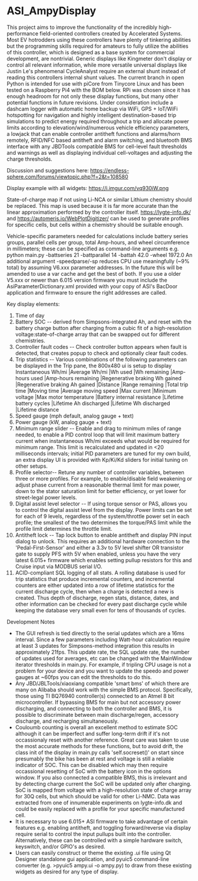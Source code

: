 # ASI_AmpyDisplay
This project aims to improve the functionality of the incredibly high-performance field-oriented controllers created by Accelerated Systems. Most EV hotrodders using these controllers have plenty of tinkering abilities but the programming skills required for amateurs to fully utilize the abilities of this controller, which is designed as a base system for commercial development, are nontrivial. Generic displays like Kingmeter don't display or control all relevant information, while more versatile universal displays like Justin Le's phenomenal CycleAnalyst require an external shunt instead of reading this controllers internal shunt values. The current branch in open Python is intended for use with piCore from Tinycore Linux and has been tested on a Raspberry Pi4 with the BOM below. RPi was chosen since it has enough headroom for not only these display functions, but many other potential functions in future revisions. Under consideration include a dashcam logger with automatic home backup via WiFi, GPS + IoT/WiFi hotspotting for navigation and highly intelligent destination-based trip simulations to predict energy required throughout a trip and allocate power limits according to elevation/wind/numerous vehicle efficiency parameters, a lowjack that can enable controller antitheft functions and alarms/horn remotely, RFID/NFC based antitheft and alarm switching, and bluetooth BMS interface with any JBDTools compatible BMS for cell-level fault thresholds and warnings as well as displaying individual cell-voltages and adjusting the charge thresholds. 

Discussion and suggestions here: https://endless-sphere.com/forums/viewtopic.php?f=2&t=108580

Display example with all widgets: https://i.imgur.com/vq930iW.png

State-of-charge map if not using Li-NCA or similar Lithium chemistry should be replaced. This map is used because it is far more accurate than the linear approximation performed by the controller itself. https://lygte-info.dk/ and https://automeris.io/WebPlotDigitizer/ can be used to generate profiles for specific cells, but cells within a chemistry should be suitable enough. 

Vehicle-specific parameters needed for calculations include battery series groups, parallel cells per group, total Amp-hours, and wheel circumference in millimeters; these can be specified as command-line arguments e.g. python main.py -battseries 21 -battparallel 14 -battah 42.0 -wheel 1972.0
An additional argument -speedparse/-sp reduces CPU use meaningfully (~9% total) by assuming V6.xxx parameter addresses. In the future this will be amended to use a var cache and get the best of both. If you use a older V5.xxx or newer than 6.015 version firmware you must include the AsiParameterDictionary.xml provided with your copy of ASI's BacDoor application and firmware to ensure the right addresses are called.

Key display elements:
1. Time of day
2. Battery SOC -- derived from Simpsons-integrated Ah, and reset with the battery charge button after charging from a cubic fit of a high-resolution voltage:state-of-charge array that can be swapped out for different chemistries. 
4. Controller fault codes -- Check controller button appears when fault is detected, that creates popup to check and optionally clear fault codes. 
5. Trip statistics -- Various combinations of the following parameters can be displayed in the Trip pane, the 800x480 ui is setup to display 
  Instantaneous Wh/mi
  |Average Wh/mi
  |Wh used
  |Wh remaining
  |Amp-hours used
  |Amp-hours remaining
  |Regenerative braking Wh gained
  |Regenerative braking Ah gained
  |Distance
  |Range remaining
  |Total trip time
  |Moving time
  |Average moving speed
  |Max current
  |Minimum voltage
  |Max motor temperature
  |Battery internal resistance
  |Lifetime battery cycles
  |Lifetime Ah discharged
  |Lifetime Wh discharged
  |Lifetime distance
6. Speed gauge (mph default, analog gauge + text)
7. Power gauge (kW, analog gauge + text)
8. Minimum range slider -- Enable and drag to minimum miles of range needed, to enable a PID control loop that will limit maximum battery current when instantaneous Wh/mi exceeds what would be required for minimum range. This limit is recalculated and updated in <20 milliseconds intervals; initial PID parameters are tuned for my own build, an extra display UI is provided with Kp/Ki/Kd sliders for initial tuning on other setups.
9. Profile selector-- Retune any number of controller variables, between three or more profiles. For example, to enable/disable field weakening or adjust phase current from a reasonable thermal limit for max power, down to the stator saturation limit for better efficiency, or yet lower for street-legal power levels. 
10. Digital assist level selector -- If using torque sensor or PAS, allows you to control the digital assist level from the display. Power limits can be set for each of 9 levels, regardless of the system/throttle power set in each profile; the smallest of the two determines the torque/PAS limit while the profile limit determines the throttle limit.
11. Antitheft lock -- Tap lock button to enable antitheft and display PIN input dialog to unlock. This requires an additional hardware connection to the 'Pedal-First-Sensor' and either a 3.3v to 5V level shifter OR transistor gate to supply PFS with 5V when enabled, unless you have the very latest 6.015+ firmware which enables setting pullup resistors for this and Cruise input via MODBUS serial I/O.
12. ACID-compliant SQL logging of all stats. A rolling database is used for trip statistics that produce incremental counters, and incremental counters are either updated into a row of lifetime statistics for the current discharge cycle, then when a charge is detected a new is created. Thus depth of discharge, regen stats, distance, dates, and other information can be checked for every past discharge cycle while keeping the database very small even for tens of thousands of cycles. 

Development Notes
* The GUI refresh is tied directly to the serial updates which are a 16ms interval. Since a few parameters including Watt-hour calculation require at least 3 updates for Simpsons-method integration this results in approximately 21fps. This update rate, the SQL update rate, the number of updates used for averages, etc can be changed with the MainWindow iterator thresholds in main.py. For example, if tripling CPU usage is not a problem for your device and you want to update the speedo and power gauges at ~60fps you can edit the thresholds to do this. 
* Any JBD/JBLTools/xiaoxiang compatible 'smart bms' of which there are many on Alibaba should work with the simple BMS protocol. Specifically, those using TI BQ76940 controller(s) connected to an Atmel 8 bit microcontroller. If bypassing BMS for main but not accessory power discharging, and connecting to both the controller and BMS, it is possible to discriminate between main discharge/regen, accessory discharge, and recharging simultaneously.
* Couloumb counting is overall an excellent method to estimate SOC although it can be imperfect and suffer long-term drift if it's not occassionaly reset with another reference. Great care was taken to use the most accurate methods for these functions, but to avoid drift, the class init of the display in main.py calls 'self.socreset()' on start since presumably the bike has been at rest and voltage is still a reliable indicator of SOC. This can be disabled which may then require occassional resetting of SoC with the battery icon in the options window. If you also connected a compatible BMS, this is irrelevant and by detecting charge current the SoC will be updated only after charging. SoC is mapped from voltage with a high-resolution state of charge array for 30Q cells, but which should be valid for other Li-NMC. Data was extracted from one of innumerable experiments on lygte-info.dk and could be easily replaced with a profile for your specific manufactured cell. 
* It is necessary to use 6.015+ ASI firmware to take advantage of certain features e.g. enabling antitheft, and toggling forward/reverse via display require serial to control the input pullups built into the controller. Alternatively, these can be controlled with a simple hardware switch, keyswitch, and/or GPIO's as desired. 
* Users can easily construct or theme the existing .ui file using Qt Designer standalone gui application, and pyuic5 command-line converter (e.g. >pyuic5 ampy.ui -o ampy.py) to draw from these existing widgets as desired for any type of display. 

